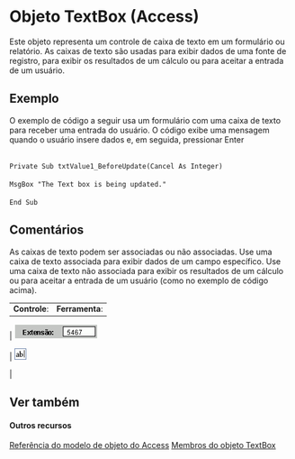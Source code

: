 
# Objeto TextBox (Access)

Este objeto representa um controle de caixa de texto em um formulário ou relatório. As caixas de texto são usadas para exibir dados de uma fonte de registro, para exibir os resultados de um cálculo ou para aceitar a entrada de um usuário.


## Exemplo

O exemplo de código a seguir usa um formulário com uma caixa de texto para receber uma entrada do usuário. O código exibe uma mensagem quando o usuário insere dados e, em seguida, pressionar Enter


```

Private Sub txtValue1_BeforeUpdate(Cancel As Integer)

MsgBox "The Text box is being updated."

End Sub

```


## Comentários

As caixas de texto podem ser associadas ou não associadas. Use uma caixa de texto associada para exibir dados de um campo específico. Use uma caixa de texto não associada para exibir os resultados de um cálculo ou para aceitar a entrada de um usuário (como no exemplo de código acima).


|||
|:-----|:-----|
|**Controle**:|**Ferramenta**:|
|
![](images/t-txtbox_ZA06054010.gif)

|
![](images/textbox_ZA06044637.gif)

|

## Ver também


#### Outros recursos


[Referência do modelo de objeto do Access](http://msdn.microsoft.com/library/2de134a4-6c5c-d2a3-8377-f4dd973ba650%28Office.15%29.aspx)
[Membros do objeto TextBox](bb55abbc-902e-fc2d-bdff-063c55426cd0.md)